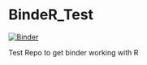 # BindeR_Test
[![Binder](https://mybinder.org/badge_logo.svg)](https://mybinder.org/v2/gh/RAJohansen/BindeR_Test/master)

Test Repo to get binder working with R
